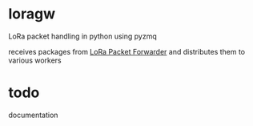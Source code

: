 # loragw
LoRa packet handling in python using pyzmq

receives packages from [LoRa Packet Forwarder](https://github.com/Lora-net/packet_forwarder)
and distributes them to various workers

# todo
documentation
